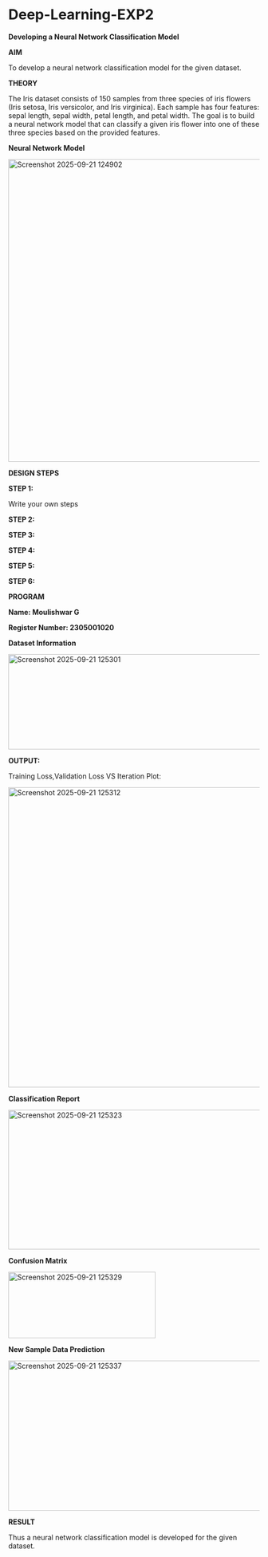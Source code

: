 # Deep-Learning-EXP2
**Developing a Neural Network Classification Model**

**AIM**

To develop a neural network classification model for the given dataset.

**THEORY**

The Iris dataset consists of 150 samples from three species of iris flowers (Iris setosa, Iris versicolor, and Iris virginica). 
Each sample has four features: sepal length, sepal width, petal length, and petal width. The goal is to build a neural network 
model that can classify a given iris flower into one of these three species based on the provided features.

**Neural Network Model**

<img width="779" height="607" alt="Screenshot 2025-09-21 124902" src="https://github.com/user-attachments/assets/44a0cdfc-69ad-4a44-9fb2-7efd00509346" />


**DESIGN STEPS**

**STEP 1:**

Write your own steps

**STEP 2:**

**STEP 3:**

**STEP 4:**

**STEP 5:**

**STEP 6:**

**PROGRAM**

**Name: Moulishwar G**

**Register Number: 2305001020**


**Dataset Information**

<img width="800" height="191" alt="Screenshot 2025-09-21 125301" src="https://github.com/user-attachments/assets/4615f1a5-0efa-4588-ab7a-2f21029d9bb1" />



**OUTPUT:**

Training Loss,Validation Loss VS Iteration Plot:


<img width="807" height="602" alt="Screenshot 2025-09-21 125312" src="https://github.com/user-attachments/assets/47f13233-a3e3-48a7-8fed-3dccd1ead469" />



**Classification Report**

<img width="748" height="280" alt="Screenshot 2025-09-21 125323" src="https://github.com/user-attachments/assets/4d446a54-211d-45d8-aa10-6a363d904adf" />


**Confusion Matrix**

<img width="295" height="133" alt="Screenshot 2025-09-21 125329" src="https://github.com/user-attachments/assets/c6b8a7a2-9138-45db-aed3-351fc15732e2" />




**New Sample Data Prediction**


<img width="807" height="301" alt="Screenshot 2025-09-21 125337" src="https://github.com/user-attachments/assets/ee71f40b-4abd-47a4-9ddc-f4c6bf78c921" />


**RESULT**


Thus a neural network classification model is developed for the given dataset.
